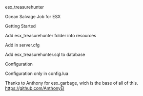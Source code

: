 esx_treasurehunter

Ocean Salvage Job for ESX


Getting Started

Add esx_treasurehunter folder into resources

Add in server.cfg

Add esx_treasurehunter.sql to database

Configuration

Configuration only in config.lua

Thanks to Anthony for esx_garbage, wich is the base of all of this. https://github.com/AnthonyEl
